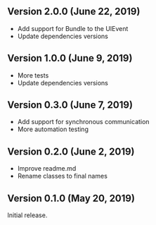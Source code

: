 ## Version 2.0.0 (June 22, 2019)
- Add support for Bundle to the UIEvent
- Update dependencies versions

## Version 1.0.0 (June 9, 2019)
- More tests
- Update dependencies versions

## Version 0.3.0 (June 7, 2019)
- Add support for synchronous communication
- More automation testing

## Version 0.2.0 (June 2, 2019)
- Improve readme.md 
- Rename classes to final names

## Version 0.1.0 (May 20, 2019)

Initial release.

##
